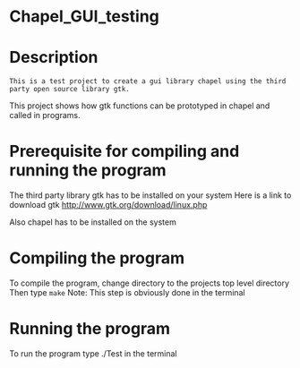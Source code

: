 # Chapel_GUI_testing

# Description
	This is a test project to create a gui library chapel using the third party open source library gtk.
This project shows how gtk functions can be prototyped in chapel and called in programs.

# Prerequisite for compiling and running the program
 The third party library gtk has to be installed on your system
 	Here is a link to download gtk http://www.gtk.org/download/linux.php

 Also chapel has to be installed on the system

# Compiling the program
 To compile the program, change directory to the projects top level directory
 Then type `make`
 Note: This step is obviously done in the terminal

# Running the program
To run the program type ./Test in the terminal
